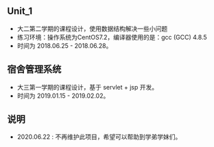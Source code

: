 ## Unit_1
+ 大二第二学期的课程设计，使用数据结构解决一些小问题
+ 练习环境：操作系统为CentOS7.2，编译器使用的是：gcc (GCC) 4.8.5
+ 时间为 2018.06.25 - 2018.06.28。

## 宿舍管理系统
+ 大三第一学期的课程设计，基于 servlet + jsp 开发。
+ 时间为 2019.01.15 - 2019.02.02。

## 说明
+ 2020.06.22 : 不再维护此项目，希望可以帮助到学弟学妹们。
